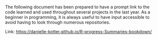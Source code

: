The following document has been prepared to have a prompt link to the code learned and used throughout several projects in the last year. As a beginner in programming, it is always useful to have input accessible to avoid having to look through numerous repositories.

Link: https://danielle-kotter.github.io/R-progress-Summaries-bookdown/
